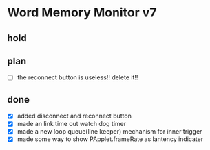 Word Memory Monitor v7
===

## hold
## plan
- [ ] the reconnect button is useless!! delete it!!
## done
 - [x] added disconnect and reconnect button
 - [x] made an link time out watch dog timer
 - [x] made a new loop queue(line keeper) mechanism for inner trigger
 - [x] made some way to show PApplet.frameRate as lantency indicater
<EOF>
   
